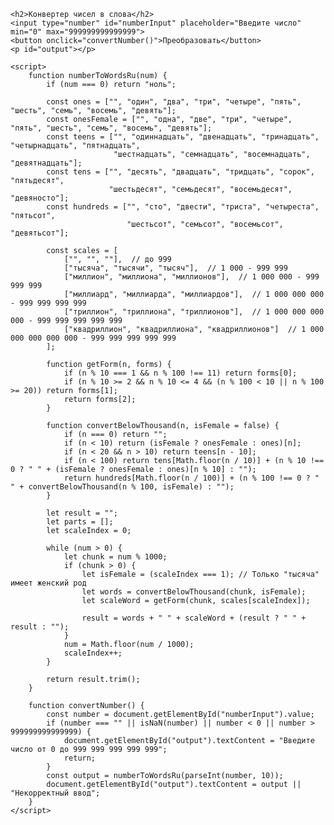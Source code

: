 <!DOCTYPE html>
<html lang="ru">
<head>
    <meta charset="UTF-8">
    <meta name="viewport" content="width=device-width, initial-scale=1.0">
    <title>Конвертер чисел в слова</title>
</head>
<body>

    <h2>Конвертер чисел в слова</h2>
    <input type="number" id="numberInput" placeholder="Введите число" min="0" max="999999999999999">
    <button onclick="convertNumber()">Преобразовать</button>
    <p id="output"></p>

    <script>
        function numberToWordsRu(num) {
            if (num === 0) return "ноль";

            const ones = ["", "один", "два", "три", "четыре", "пять", "шесть", "семь", "восемь", "девять"];
            const onesFemale = ["", "одна", "две", "три", "четыре", "пять", "шесть", "семь", "восемь", "девять"];
            const teens = ["", "одиннадцать", "двенадцать", "тринадцать", "четырнадцать", "пятнадцать",
                           "шестнадцать", "семнадцать", "восемнадцать", "девятнадцать"];
            const tens = ["", "десять", "двадцать", "тридцать", "сорок", "пятьдесят",
                          "шестьдесят", "семьдесят", "восемьдесят", "девяносто"];
            const hundreds = ["", "сто", "двести", "триста", "четыреста", "пятьсот",
                              "шестьсот", "семьсот", "восемьсот", "девятьсот"];

            const scales = [
                ["", "", ""],  // до 999
                ["тысяча", "тысячи", "тысяч"],  // 1 000 - 999 999
                ["миллион", "миллиона", "миллионов"],  // 1 000 000 - 999 999 999
                ["миллиард", "миллиарда", "миллиардов"],  // 1 000 000 000 - 999 999 999 999
                ["триллион", "триллиона", "триллионов"],  // 1 000 000 000 000 - 999 999 999 999 999
                ["квадриллион", "квадриллиона", "квадриллионов"]  // 1 000 000 000 000 000 - 999 999 999 999 999
            ];

            function getForm(n, forms) {
                if (n % 10 === 1 && n % 100 !== 11) return forms[0];
                if (n % 10 >= 2 && n % 10 <= 4 && (n % 100 < 10 || n % 100 >= 20)) return forms[1];
                return forms[2];
            }

            function convertBelowThousand(n, isFemale = false) {
                if (n === 0) return "";
                if (n < 10) return (isFemale ? onesFemale : ones)[n];
                if (n < 20 && n > 10) return teens[n - 10];
                if (n < 100) return tens[Math.floor(n / 10)] + (n % 10 !== 0 ? " " + (isFemale ? onesFemale : ones)[n % 10] : "");
                return hundreds[Math.floor(n / 100)] + (n % 100 !== 0 ? " " + convertBelowThousand(n % 100, isFemale) : "");
            }

            let result = "";
            let parts = [];
            let scaleIndex = 0;

            while (num > 0) {
                let chunk = num % 1000;
                if (chunk > 0) {
                    let isFemale = (scaleIndex === 1); // Только "тысяча" имеет женский род
                    let words = convertBelowThousand(chunk, isFemale);
                    let scaleWord = getForm(chunk, scales[scaleIndex]);

                    result = words + " " + scaleWord + (result ? " " + result : "");
                }
                num = Math.floor(num / 1000);
                scaleIndex++;
            }

            return result.trim();
        }

        function convertNumber() {
            const number = document.getElementById("numberInput").value;
            if (number === "" || isNaN(number) || number < 0 || number > 999999999999999) {
                document.getElementById("output").textContent = "Введите число от 0 до 999 999 999 999 999";
                return;
            }
            const output = numberToWordsRu(parseInt(number, 10));
            document.getElementById("output").textContent = output || "Некорректный ввод";
        }
    </script>

</body>
</html>
